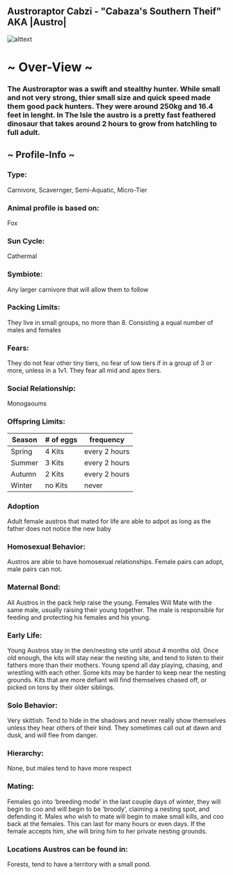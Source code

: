 ## Austroraptor Cabzi - "Cabaza's Southern Theif" AKA |Austro|


![alttext](https://cdn.discordapp.com/attachments/938315531029741589/943723965661200455/stro.png)

# ~ Over-View ~
### The Austroraptor was a swift and stealthy hunter. While small and not very strong, thier small size and quick speed made them good pack hunters. They were around 250kg and 16.4 feet in lenght. In The Isle the austro is a pretty fast feathered dinosaur that takes around 2 hours to grow from hatchling to full adult.  
## ~ Profile-Info ~
### Type:
Carnivore, Scavernger, Semi-Aquatic, Micro-Tier
### Animal profile is based on:
Fox
### Sun Cycle:
Cathermal
### Symbiote:
Any larger carnivore that will allow them to follow
### Packing Limits:
They live in small groups, no more than 8. Consisting a equal number of males and females
### Fears:
They do not fear other tiny tiers, no fear of low tiers if in a group of 3 or more, unless in a 1v1. They fear all mid and apex tiers. 
### Social Relationship:
Monogaoums
### Offspring Limits:
| Season | # of eggs | frequency | 
| ------------- | ------------- | ------------- |
| Spring  | 4 Kits | every 2 hours |
| Summer  | 3 Kits  | every 2 hours |
| Autumn  | 2 Kits  | every 2 hours |
| Winter  | no Kits  | never
### Adoption
Adult female austros that mated for life are able to adpot as long as the father does not notice the new baby
### Homosexual Behavior:
Austros are able to have homosexual relationships. Female pairs can adopt, male pairs can not. 
### Maternal Bond:
All Austros in the pack help raise the young. Females Will Mate with the same male, usually raising their young together. The male is responsible for feeding and protecting his females and his young.  
### Early Life:
Young Austros stay in the den/nesting site until about 4 months old. Once old enough, the kits will stay near the nesting site, and tend to listen to their fathers more than their mothers. Young spend all day playing, chasing, and wrestling with each other. Some kits may be harder to keep near the nesting grounds. Kits that are more defiant will find themselves chased off, or picked on tons by their older siblings. 
### Solo Behavior:
Very skittish. Tend to hide in the shadows and never really show themselves unless they hear others of their kind. They sometimes call out at dawn and dusk, and will flee from danger. 
### Hierarchy:
None, but males tend to have more respect
### Mating:
 Females go into ‘breeding mode’ in the last couple days of winter, they will begin to coo and will begin to be ‘broody’, claiming a nesting spot, and defending it. Males who wish to mate will begin to make small kills, and coo back at the females. This can last for many hours or even days. If the female accepts him, she will bring him to her private nesting grounds. 
 ### Locations Austros can be found in:
 Forests, tend to have a territory with a small pond.